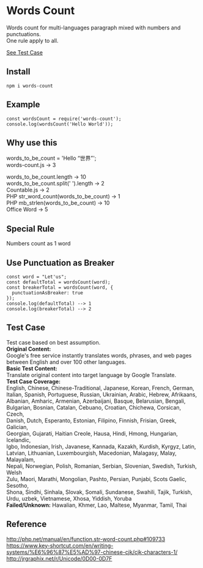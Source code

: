 # Words Count
Words count for multi-languages paragraph mixed with numbers and punctuations.   
One rule apply to all.  
  
[See Test Case](https://byn9826.github.io/words-count/)  
  
Install
--
```
npm i words-count
```

Example
--
```
const wordsCount = require('words-count');  
console.log(wordsCount('Hello World'));  
```

Why use this
--
words_to_be_count = 'Hello “世界”';  
words-count.js -> 3  
  
words_to_be_count.length -> 10  
words_to_be_count.split(' ').length -> 2  
Countable.js -> 2  
PHP str_word_count(words_to_be_count) -> 1  
PHP mb_strlen(words_to_be_count) -> 10  
Office Word -> 5  

Special Rule
--
Numbers count as 1 word  

Use Punctuation as Breaker
--
```
const word = "Let'us";
const defaultTotal = wordsCount(word);
const breakerTotal = wordsCount(word, {    
  punctuationAsBreaker: true
});
console.log(defaultTotal) --> 1
console.log(breakerTotal) --> 2
```

Test Case
--
Test case based on best assumption.  
<b>Original Content:</b>  
Google's free service instantly translates words, phrases, and web pages between English and over 100 other languages.  
<b>Basic Test Content:</b>  
Translate original content into target language by Google Translate.  
<b>Test Case Coverage:</b>  
  English, Chinese, Chinese-Traditional, Japanese, Korean, French,  German,  
  Italian, Spanish, Portuguese, Russian, Ukrainian, Arabic, Hebrew, Afrikaans,  
  Albanian, Amharic, Armenian, Azerbaijani, Basque, Belarusian, Bengali,  
  Bulgarian, Bosnian, Catalan, Cebuano, Croatian, Chichewa, Corsican, Czech,  
  Danish, Dutch, Esperanto, Estonian, Filipino, Finnish, Frisian, Greek, Galician,  
  Georgian, Gujarati, Haitian Creole, Hausa, Hindi, Hmong, Hungarian, Icelandic,  
  Igbo, Indonesian, Irish, Javanese, Kannada, Kazakh, Kurdish, Kyrgyz, Latin,  
  Latvian, Lithuanian, Luxembourgish, Macedonian, Malagasy, Malay, Malayalam,  
  Nepali, Norwegian, Polish, Romanian, Serbian, Slovenian, Swedish, Turkish, Welsh  
  Zulu, Maori, Marathi, Mongolian, Pashto, Persian, Punjabi, Scots Gaelic, Sesotho,  
  Shona, Sindhi, Sinhala, Slovak, Somali, Sundanese, Swahili, Tajik, Turkish,  
  Urdu, uzbek, Vietnamese, Xhosa, Yiddish, Yoruba  
<b>Failed/Unknown:</b>
Hawalian, Khmer, Lao, Maltese, Myanmar, Tamil, Thai
  
Reference
--
http://php.net/manual/en/function.str-word-count.php#109733  
https://www.key-shortcut.com/en/writing-systems/%E6%96%87%E5%AD%97-chinese-cjk/cjk-characters-1/
http://jrgraphix.net/r/Unicode/0D00-0D7F